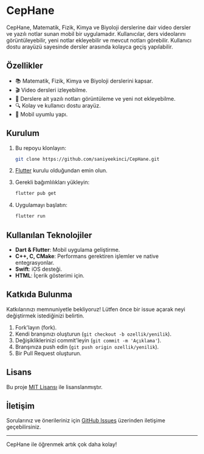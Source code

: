 # CepHane

CepHane, Matematik, Fizik, Kimya ve Biyoloji derslerine dair video dersler ve yazılı notlar sunan mobil bir uygulamadır. Kullanıcılar, ders videolarını görüntüleyebilir, yeni notlar ekleyebilir ve mevcut notları görebilir. Kullanıcı dostu arayüzü sayesinde dersler arasında kolayca geçiş yapılabilir.

## Özellikler

- 📚 Matematik, Fizik, Kimya ve Biyoloji derslerini kapsar.
- 🎬 Video dersleri izleyebilme.
- 📝 Derslere ait yazılı notları görüntüleme ve yeni not ekleyebilme.
- 🔍 Kolay ve kullanıcı dostu arayüz.
- 📱 Mobil uyumlu yapı.

## Kurulum

1. Bu repoyu klonlayın:
   ```bash
   git clone https://github.com/saniyeekinci/CepHane.git
   ```

2. [Flutter](https://flutter.dev/docs/get-started/install) kurulu olduğundan emin olun.

3. Gerekli bağımlılıkları yükleyin:
   ```bash
   flutter pub get
   ```

4. Uygulamayı başlatın:
   ```bash
   flutter run
   ```

## Kullanılan Teknolojiler

- **Dart & Flutter**: Mobil uygulama geliştirme.
- **C++, C, CMake**: Performans gerektiren işlemler ve native entegrasyonlar.
- **Swift**: iOS desteği.
- **HTML**: İçerik gösterimi için.

## Katkıda Bulunma

Katkılarınızı memnuniyetle bekliyoruz! Lütfen önce bir issue açarak neyi değiştirmek istediğinizi belirtin.

1. Fork'layın (fork).
2. Kendi branşınızı oluşturun (`git checkout -b ozellik/yenilik`).
3. Değişikliklerinizi commit'leyin (`git commit -m 'Açıklama'`).
4. Branşınıza push edin (`git push origin ozellik/yenilik`).
5. Bir Pull Request oluşturun.

## Lisans

Bu proje [MIT Lisansı](LICENSE) ile lisanslanmıştır.

## İletişim

Sorularınız ve önerileriniz için [GitHub Issues](https://github.com/saniyeekinci/CepHane/issues) üzerinden iletişime geçebilirsiniz.

---

CepHane ile öğrenmek artık çok daha kolay!
